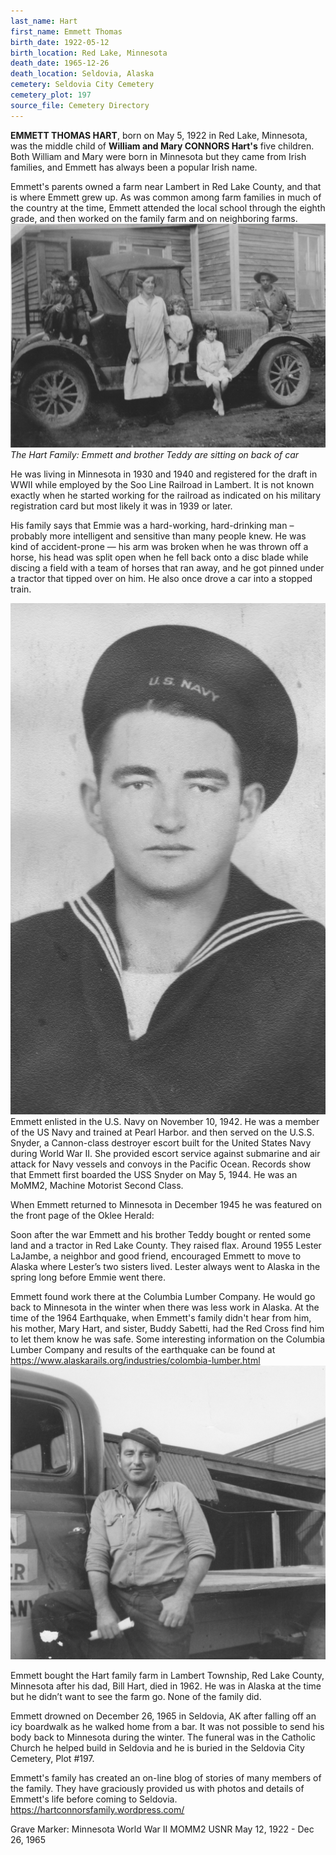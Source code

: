 ```yaml
---
last_name: Hart
first_name: Emmett Thomas
birth_date: 1922-05-12
birth_location: Red Lake, Minnesota
death_date: 1965-12-26
death_location: Seldovia, Alaska
cemetery: Seldovia City Cemetery
cemetery_plot: 197
source_file: Cemetery Directory
---
```

**EMMETT THOMAS HART**, born on May 5, 1922 in Red Lake, Minnesota, was the middle child of **William and Mary CONNORS Hart's** five children. Both William and Mary were born in Minnesota but they came from Irish families, and Emmett has always been a popular Irish name. 

Emmett's parents owned a farm near Lambert in Red Lake County, and that is where Emmett grew up.  As was common among farm families in much of the country at the time, Emmett attended the local school through the eighth grade, and then worked on the family farm and on neighboring farms.  
![](../assets/Hart_Emmett_family.jpg) 
                     *The Hart Family: Emmett and brother Teddy are sitting on back of car*

He was living in Minnesota in 1930 and 1940 and registered for the draft in WWII while employed by the Soo Line Railroad in Lambert. It is not known exactly when he started working for the railroad as indicated on his military registration card but most likely it was in 1939 or later. 

His family says that Emmie was a hard-working, hard-drinking man – probably more intelligent and sensitive than many people knew.  He was kind of accident-prone — his arm was broken when he was thrown off a horse, his head was split open when he fell back onto a disc blade while discing a field with a team of horses that ran away, and he got pinned under a tractor that tipped over on him.  He also once drove a car into a stopped train.

![](../assets/Emmett%20Navy%20portrait.jpg)  Emmett enlisted in the U.S. Navy on November 10, 1942.  He was a member of the US Navy and trained at Pearl Harbor. and then served on the U.S.S. Snyder, a Cannon-class destroyer escort built for the United States Navy during World War II. She provided escort service against submarine and air attack for Navy vessels and convoys in the Pacific Ocean. Records show that Emmett first boarded the USS Snyder on May 5, 1944. He was an MoMM2, Machine Motorist Second Class.  

When Emmett returned to Minnesota in December 1945 he was featured on the front page of the Oklee Herald:
 
Soon after the war Emmett and his brother Teddy bought or rented some land and a tractor in Red Lake County.  They raised flax.  Around 1955 Lester LaJambe, a neighbor and good friend, encouraged Emmett to move to Alaska where Lester’s two sisters lived.  Lester always went to Alaska in the spring long before Emmie went there.   

Emmett found work there at the Columbia Lumber Company.  He would go back to Minnesota in the winter when there was less work in Alaska.  At the time of the 1964 Earthquake, when Emmett's family didn't hear from him,  his mother, Mary Hart, and sister, Buddy Sabetti, had the Red Cross find him to let them know he was safe.  Some interesting information on the Columbia Lumber Company and results of the earthquake can be found at https://www.alaskarails.org/industries/colombia-lumber.html
![](../assets/Emmett%20in%20Alaska.jpg)

Emmett bought the Hart family farm in Lambert Township, Red Lake County, Minnesota after his dad, Bill Hart, died in 1962.  He was in Alaska at the time but he didn’t want to see the farm go.  None of the family did.  

Emmett drowned on December 26, 1965 in Seldovia, AK after falling off an icy boardwalk as he walked home from a bar.  It was not possible to send his body back to Minnesota during the winter. The funeral was in the Catholic Church he helped build in Seldovia and he is buried  in the Seldovia City Cemetery, Plot #197. 

Emmett's family has created an on-line blog of stories of many members of the family.  They have graciously provided us with photos and details of Emmett's life before coming to Seldovia. https://hartconnorsfamily.wordpress.com/

Grave Marker: Minnesota World War II MOMM2 USNR May 12, 1922 - Dec 26, 1965
